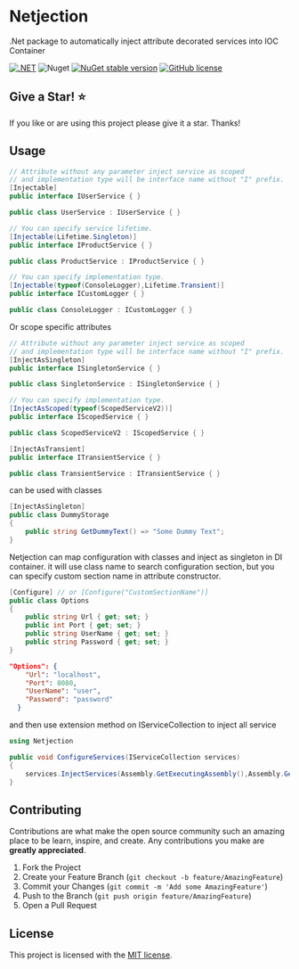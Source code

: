 # Netjection
.Net package to automatically inject attribute decorated services into IOC Container

[![.NET](https://img.shields.io/badge/--512BD4?logo=.net&logoColor=ffffff)](https://dotnet.microsoft.com/)
![Nuget](https://img.shields.io/nuget/dt/Netjection?color=green)
[![NuGet stable version](https://badgen.net/nuget/v/Netjection?color=red)](https://www.nuget.org/packages/Netjection)
[![GitHub license](https://badgen.net/github/license/Revazashvili/Netjection?color=yellow)](https://github.com/Revazashvili/Netjection/blob/main/LICENSE)



## Give a Star! :star:
If you like or are using this project please give it a star. Thanks!

## Usage

```c#
// Attribute without any parameter inject service as scoped
// and implementation type will be interface name without "I" prefix.
[Injectable]
public interface IUserService { }

public class UserService : IUserService { }
```

```c#
// You can specify service lifetime.
[Injectable(Lifetime.Singleton)]
public interface IProductService { }

public class ProductService : IProductService { }
```

```c#
// You can specify implementation type.
[Injectable(typeof(ConsoleLogger),Lifetime.Transient)]
public interface ICustomLogger { }

public class ConsoleLogger : ICustomLogger { }
```

Or scope specific attributes
```c#
// Attribute without any parameter inject service as scoped
// and implementation type will be interface name without "I" prefix.
[InjectAsSingleton]
public interface ISingletonService { }

public class SingletonService : ISingletonService { }

// You can specify implementation type.
[InjectAsScoped(typeof(ScopedServiceV2))]
public interface IScopedService { }

public class ScopedServiceV2 : IScopedService { }

[InjectAsTransient]
public interface ITransientService { }

public class TransientService : ITransientService { }
```

can be used with classes

```c#
[InjectAsSingleton]
public class DummyStorage
{
    public string GetDummyText() => "Some Dummy Text";
}
```

Netjection can map configuration with classes and inject as singleton in DI container.
it will use class name to search configuration section, but you can specify custom section name
in attribute constructor.
```c#
[Configure] // or [Configure("CustomSectionName")]
public class Options
{
    public string Url { get; set; }
    public int Port { get; set; }
    public string UserName { get; set; }
    public string Password { get; set; }
}
```

```json
"Options": {
    "Url": "localhost",
    "Port": 8080,
    "UserName": "user",
    "Password": "password"
  }
```

and then use extension method on IServiceCollection to inject all service
```c#
using Netjection

public void ConfigureServices(IServiceCollection services)
{
    services.InjectServices(Assembly.GetExecutingAssembly(),Assembly.GetAssembly(typeof(SingletonService)));
}
```


## Contributing

Contributions are what make the open source community such an amazing place to be learn, inspire, and create. Any contributions you make are **greatly appreciated**.

1. Fork the Project
2. Create your Feature Branch (`git checkout -b feature/AmazingFeature`)
3. Commit your Changes (`git commit -m 'Add some AmazingFeature'`)
4. Push to the Branch (`git push origin feature/AmazingFeature`)
5. Open a Pull Request

## License

This project is licensed with the [MIT license](LICENSE).
